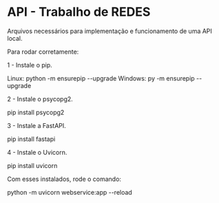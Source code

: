 # API - Trabalho de REDES

Arquivos necessários para implementação e funcionamento de uma API local. 

Para rodar corretamente:

1 - Instale o pip.

Linux: python -m ensurepip --upgrade
Windows: py -m ensurepip --upgrade

2 - Instale o psycopg2.

pip install psycopg2

3 - Instale a FastAPI.

pip install fastapi

4 - Instale o Uvicorn.

pip install uvicorn

Com esses instalados, rode o comando:

python -m uvicorn webservice:app --reload

